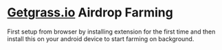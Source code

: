# [Getgrass.io](https://www.getgrass.io/) Airdrop Farming

First setup from browser by installing extension for the first time and then install this on your android device to start farming on background.
